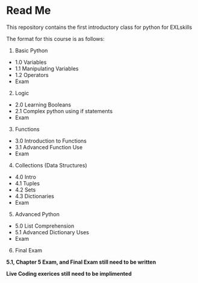 # Read Me

This repository contains the first introductory class for python for EXLskills

The format for this course is as follows:
1. Basic Python
  - 1.0 Variables
  - 1.1 Manipulating Variables
  - 1.2 Operators
  - Exam
2. Logic
  - 2.0 Learning Booleans
  - 2.1 Complex python using if statements
  - Exam
3. Functions
  - 3.0 Introduction to Functions
  - 3.1 Advanced Function Use
  - Exam
4. Collections (Data Structures)
  - 4.0 Intro
  - 4.1 Tuples
  - 4.2 Sets
  - 4.3 Dictionaries
  - Exam
5. Advanced Python
  - 5.0 List Comprehension
  - 5.1 Advanced Dictionary Uses
  - Exam

6. Final Exam


**5.1, Chapter 5 Exam, and Final Exam still need to be written**

**Live Coding exerices still need to be implimented**
